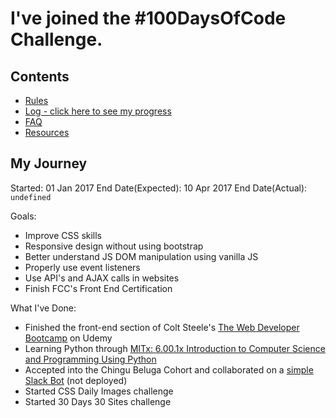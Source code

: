 # I've joined the #100DaysOfCode Challenge.

## Contents
* [Rules](rules.md)
* [Log - click here to see my progress](log.md)
* [FAQ](FAQ.md)
* [Resources](resources.md)

## My Journey
Started: 01 Jan 2017
End Date(Expected): 10 Apr 2017
End Date(Actual): ```undefined```

Goals:
  - Improve CSS skills
  - Responsive design without using bootstrap
  - Better understand JS DOM manipulation using vanilla JS
  - Properly use event listeners
  - Use API's and AJAX calls in websites
  - Finish FCC's Front End Certification
  
What I've Done:
  - Finished the front-end section of Colt Steele's [The Web Developer Bootcamp](https://www.udemy.com/the-web-developer-bootcamp) on Udemy
  - Learning Python through [MITx: 6.00.1x Introduction to Computer Science and Programming Using Python](https://www.edx.org/course/introduction-computer-science-mitx-6-00-1x-10)
  - Accepted into the Chingu Beluga Cohort and collaborated on a [simple Slack Bot](https://github.com/Muir-Fionn/Slackbot-Using-Botkit) (not deployed)
  - Started CSS Daily Images challenge
  - Started 30 Days 30 Sites challenge
